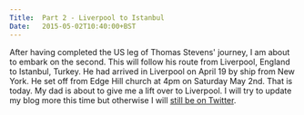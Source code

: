 ```yaml
---
Title:	Part 2 - Liverpool to Istanbul
Date:	2015-05-02T10:40:00+BST
---
```


After having completed the US leg of Thomas Stevens' journey, I am about to embark on the second. This will follow his route from Liverpool, England to Istanbul, Turkey. He had arrived in Liverpool on April 19 by ship from New York. He set off from Edge Hill church at 4pm on Saturday May 2nd. That is today. My dad is about to give me a lift over to Liverpool. I will try to update my blog more this time but otherwise I will [still be on Twitter](https://twitter.com/rtwbike).